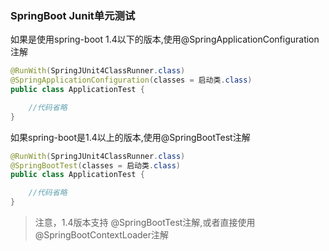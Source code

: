 ### SpringBoot Junit单元测试

如果是使用spring-boot 1.4以下的版本,使用@SpringApplicationConfiguration注解

```Java
@RunWith(SpringJUnit4ClassRunner.class)
@SpringApplicationConfiguration(classes = 启动类.class)
public class ApplicationTest {

    //代码省略
}
```

如果spring-boot是1.4以上的版本,使用@SpringBootTest注解

```Java
@RunWith(SpringJUnit4ClassRunner.class)
@SpringBootTest(classes = 启动类.class)
public class ApplicationTest {

    //代码省略
}
```

> 注意，1.4版本支持 @SpringBootTest注解,或者直接使用 @SpringBootContextLoader注解